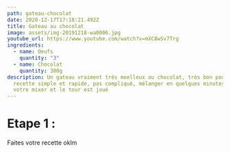 ```yaml
---
path: gateau-chocolat
date: 2020-12-17T17:18:21.492Z
title: Gateau au chocolat
image: assets/img-20191218-wa0006.jpg
youtube_url: https://www.youtube.com/watch?v=mXC8wSv7Trg
ingredients:
  - name: Oeufs
    quantity: "3"
  - name: Chocolat
    quantity: 300g
description: Un gateau vraiment très moelleux au chocolat, très bon pour une
  recette simple et rapide, pas compliqué, mélanger en quelques minutes avec
  votre mixer et le tour est joué
---
```

# **Etape 1 :**



Faites votre recette oklm